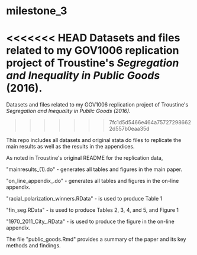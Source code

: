 # milestone_3

<<<<<<< HEAD
Datasets and files related to my GOV1006 replication project of Troustine's *Segregation and Inequality in Public Goods* (2016).
=======
Datasets and files related to my GOV1006 replication project of Troustine's *Segregation and Inequality in Public Goods (2016).*
>>>>>>> 7fc1d5d5466e464a757272986622d557b0eaa35d

This repo includes all datasets and original stata do files to replicate the main results as well as the results in the appendices. 

As noted in Troustine's original README for the replication data, 

"mainresults_(1).do" - generates all tables and figures in the main paper.

"on_line_appendix_.do" - generates all tables and figures in the on-line appendix.

"racial_polarization_winners.RData" - is used to produce Table 1

"fin_seg.RData" - is used to produce Tables 2, 3, 4, and 5, and Figure 1

"1970_2011_City_.RData" - is used to produce the figure in the on-line appendix.


The file "public_goods.Rmd" provides a summary of the paper and its key methods and findings. 
